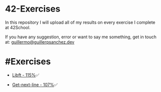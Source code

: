 # 42-Exercises

In this repository I will upload all of my results on every exercise I complete at 42School.

If you have any suggestion, error or want to say me something, get in touch at: guillermo@guillerpsanchez.dev

# \#Exercises
- [Libft - 115%](https://github.com/guillerpsanchez/42-Exercises/tree/master/Finished/libft)✅

- [Get-next-line - 107%](https://github.com/guillerpsanchez/42-Exercises/tree/master/Finished/get-next-line)✅
